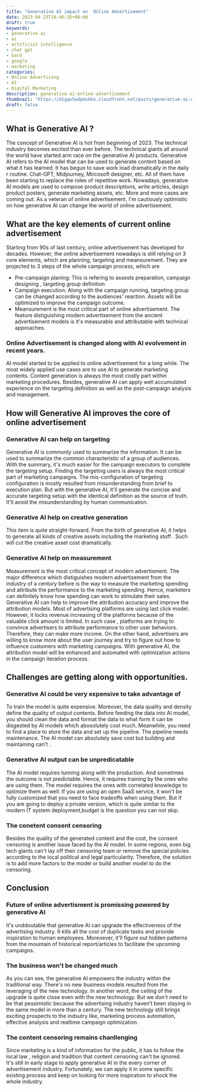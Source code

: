 ```yaml
---
title: "Generative AI impact on  Online Advertisement"
date: 2023-04-23T16:46:35+08:00
draft: true
keywords:
- generative ai
- ai
- artificial intelligence
- chat gpt
- bard
- google
- marketing
categories:
- Online Advertising
- AI
- Digital Marketing
description: generative-ai-online-advertisement 
thumbnail: "https://d1gqx5wdpmskko.cloudfront.net/posts/generative-ai-online-advertisement/generative-ai.jpeg"
draft: false
---
```


## What is Generative AI ?
The concept of Generative AI is hot from beginning of 2023. The technical industry becomes excited than ever before. The technical giants all around the world have started arm race on the generative AI products. 
Generative AI refers to the AI model that can be used to generate content based on what it has learned. It has begun to save work load dramatically in the daily r routine. Chat-GPT, Midjourney, Mircosoft designer, etc. All of them have been starting to replace the roles of repetitive work. 
Nowadays, generative AI models are used to compose product descriptions, write articles, design product posters, generate marketing assets, etc. More and more cases are coming out. As a veteran of online advertisement, I'm cautiously optimistic on how generative AI can change the world of online advertisement.  
## What are the key elements of current online advertisement
Starting from 90s of last century, online advertisement has developed for decades. However, the online advertisement nowadays is still relying on 3 core elements, which are planning, targeting and meansurement. They are projected to 3 steps of the whole campaign process, which are 
* Pre-campaign planing: This is refering to assests preparation, campaign designing , targeting group definition 
* Campaign execution: Along with the campaign running, targeting group can be changed according to the audiences' reaction. Assets will be optimized to improve the campaign outcome. 
* Meansurement is the most critical part of online advertisement. The feature distiguishing modern advertisement from the ancient advertisement models is it's measurable and attributable with technical approaches. 
### Online Advertisement is changed along with AI evolvement in recent years. 
AI model started to be applied to online advertisement for a long while. The most widely applied use cases are to use AI to generate marketing contents. 
Content generation is always the most costly part within marketing procedures. Besides, generative AI can apply well accumulated experience on the targeting definition as well as the post-campaign analysis and management.  
## How will Generative AI improves the core of online advertisement
### Generative AI can help on targeting
Generative AI is commonly used to summarize the information. It can be used to summarize the common characteristic of a group of audiences. With the summary, it's much easier for the campaign executors to complete the targeting setup. Finding the targeting users is always the most critical part of marketing campaigns. The mis-configuration of targeting configuration is mostly resulted from misunderstanding from brief to execution plan. But with the generative AI, it'll generate the concise
and accurate targeting setup with the identical definition as the source of truth. It'll avoid the misunderstanding by human communication.  
### Generative AI help on creative generation
This item is quite straight-forward. From the birth of generative AI, it helps to generate all kinds of creative assets including the marketing stuff . Such will cut the creative asset cost dramatically. 
### Generative AI help on measurement
Measurement is the most critical concept of modern advertisment. The major difference which distiguishes modern advertisement from the industry of a century before is the way to measure the marketing spending and attribute the performance to the marketing spending. 
Hence, marketers can definitely know how spending can work to stimulate their sales. Generative AI can help to improve the attribution accuracy and improve the attribution models. 
Most of advertising platforms are using last click model. However, it locks revenue increasing of the platforms because of the valuable click amount is limited. In such case , platforms are trying to convince advertisers to attribute performance to other user behaviors. Therefore, they can make more income. On the other hand, advertisers are willing to know more about the user journey and try to figure out how to influence customers with marketing campaigns. With generative AI, the attribution model will be enhanced and automated with optimization actions in the campaign iteration process.  
## Challenges are getting along with opportunities.
### Generative AI could be very expensive to take advantage of 
To train the model is quite expensive. Moreover, the data quality and density define the quality of output contents. 
Before feeding the data into AI model, you should clean the data and format the data to what form it can be disgested by AI models which abosolutely cost much. Meanwhile, you need to find a place to store the data and set up the pipeline. The pipeline needs maintenance. The AI model can absolutely save cost but building and maintaining can't . 
### Generative AI output can be unpredicatable
The AI model requires tunning along with the production. And sometimes the outcome is not predictable. Hence, it requires training by the ones who are using them. 
The model requires the ones with correlated knowledge to optimize them as well. If you are using an open SaaS service, it won't be fully customized that you need to face tradeoffs when using them. But if you are going to deploy a private version, which is quite similar to the modern IT system deployment,budget is the question you can not skip.  
### The conetent consent censoring
Besides the quality of the generated content and the cost, the consent censoring is another issue faced by the AI model. In some regions, even big tech giants can't lay off their censoring team or remove the special policies according to the local political and legal particularity.
Therefore, the solution is to add more factors to the model or build another model to do the censoring. 
## Conclusion
### Future of online advertisment is promissing powered by generative AI
It's unddoutable that generative AI can upgrade the effectiveness of the advertising industry. It kills all the cost of duplicate tasks and provide inspiration to human employees. Moreoever, it'll figure out hidden patterns from the mountain of historical report/articles to facilitate the upcoming campaigns.  
### The business won't be changed much 
As you can see, the generative AI empowers the industry within the traditional way. There's no new business models resulted from the leveraging of the new technology. In another word, the ceiling of the upgrade is quite close even with the new technology. 
But we don't need to be that pessimistic because the advertising industry haven't been staying in the same model in more than a century. The new technology still brings exciting prospects to the indsutry like, marketing process automation, effective analysis and realtime campaign optimization. 
### The content censoring remains chanllenging 
Since marketing is a kind of information for the public, it has to follow the local law , religion and  tradition that content censoring can't be ignored.   
It's still in early stage to apply generative AI in the every corner of advertisement industry. Fortunately, we can apply it in some specific existing process and keep on looking for more inspiration to shock the whole industry.
